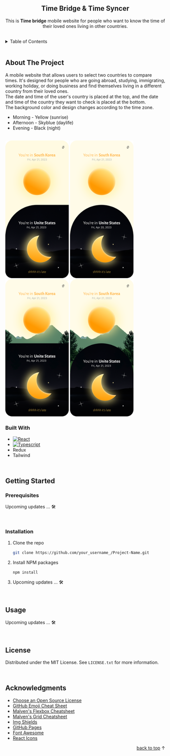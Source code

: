 <a name="readme-top"></a>



<!-- PROJECT LOGO -->
<br />
<div align="center">
  <a href="https://github.com/ihanchoi/self-project"></a>

  <h2 align="center">Time Bridge & Time Syncer</h2>

  <p align="center">
    This is <b> Time bridge</b> mobile website for people who want to know the time of their loved ones living in other countries. 
    <br />

<!-- Feel free to use it :>
    <br />   -->

</div>


<br />
<!-- TABLE OF CONTENTS -->
<details>
  <summary>Table of Contents</summary>
  <ol>
    <li>
      <a href="#about-the-project">About The Project</a>
      <ul>
        <li><a href="#built-with">Built With</a></li>
      </ul>
    </li>
    <li>
      <a href="#getting-started">Getting Started</a>
      <ul>
        <li><a href="#prerequisites">Prerequisites</a></li>
        <li><a href="#installation">Installation</a></li>
      </ul>
    </li>
    <li><a href="#usage">Usage</a></li>
    <li><a href="#license">License</a></li>
    <li><a href="#acknowledgments">Acknowledgments</a></li>
  </ol>
</details>

<br />

<!-- ABOUT THE PROJECT -->
## About The Project
<div>
A mobile website that allows users to select two countries to compare times. It's designed for people who are going abroad, studying, immigrating, working holiday, or doing business and find themselves living in a different country from their loved ones. 
<br />
The date and time of the user's country is placed at the top, and the date and time of the country they want to check is placed at the bottom. 
<br /> 
The background color and design changes according to the time zone. 

<br />

- Morning - Yellow (sunrise)
- Afternoon - Skyblue (daylife)
- Evening - Black (night)

<br />
</div>

<img src="./img/3.png" alt="num1" width="200"/>
<img src="./img/4.png" alt="num1" width="200"/>
<img src="./img/1.png" alt="num1" width="200"/>
<img src="./img/2.png" alt="num1" width="200"/>

<br />

### Built With
* [![React][React.js]][React-url]
* [![Typescript][Typescript.io]][Typescript-url]
* Redux
* Tailwind

<br />

<!-- GETTING STARTED -->
## Getting Started

### Prerequisites

Upcoming updates ... 🛠


<br />

### Installation

1. Clone the repo
   ```sh
   git clone https://github.com/your_username_/Project-Name.git
   ```
2. Install NPM packages
   ```sh
   npm install
   ```
3. Upcoming updates ... 🛠



<br />

<!-- USAGE EXAMPLES -->
## Usage

Upcoming updates ... 🛠

<br />


<!-- LICENSE -->
## License

Distributed under the MIT License. See `LICENSE.txt` for more information.

<br />

<!-- ACKNOWLEDGMENTS -->
## Acknowledgments
* [Choose an Open Source License](https://choosealicense.com)
* [GitHub Emoji Cheat Sheet](https://www.webpagefx.com/tools/emoji-cheat-sheet)
* [Malven's Flexbox Cheatsheet](https://flexbox.malven.co/)
* [Malven's Grid Cheatsheet](https://grid.malven.co/)
* [Img Shields](https://shields.io)
* [GitHub Pages](https://pages.github.com)
* [Font Awesome](https://fontawesome.com)
* [React Icons](https://react-icons.github.io/react-icons/search)

<p align="right"><a href="#readme-top">back to top</a> ↑</p>


[React.js]: https://img.shields.io/badge/React-20232A?style=for-the-badge&logo=react&logoColor=61DAFB
[React-url]: https://reactjs.org/

[Typescript.io]: https://shields.io/badge/TypeScript-3178C6?logo=TypeScript&logoColor=FFF&style=flat-square
[Typescript-url]: https://www.typescriptlang.org

[Redux.js]: https://img.shields.io/badge/
[Redux-url]: https://redux.js.org

